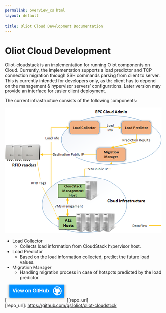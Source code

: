 ```yaml
---
permalink: overview_cs.html
layout: default

title: Oliot Cloud Development Documentation
---
```


Oliot Cloud Development
=======================

Oliot-cloudstack is an implementation for running Oliot components on Cloud. Currently, the implementation supports a load predictor and TCP connection migration through SSH commands parsing from client to server. This is currently intended for developers only, as the client has to depend on the management & hypervisor servers’ configurations. Later version may provide an interface for easier client deployment.

The current infrastructure consists of the following components:

![cs-img-3](images/cs-pics/oliot-cloudstack-img3.png)  

 * Load Collector
   * Collects load information from CloudStack hypervisor host.
 * Load Predictor
   * Based on the load information collected, predict the future load values.
 * Migration Manager
   * Handling migration process in case of hotspots predicted by the load predictor.

[![thumbnail](images/viewon.png)][repo_url]  
[repo_url]: https://github.com/gs1oliot/oliot-cloudstack
